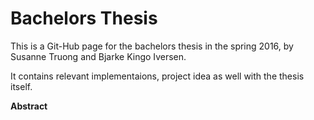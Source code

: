# Bachelors Thesis

This is a Git-Hub page for the bachelors thesis in the spring 2016, by Susanne Truong and Bjarke Kingo Iversen. 

It contains relevant implementaions, project idea as well with the thesis itself.

**Abstract**


